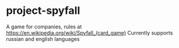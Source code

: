 # project-spyfall

A game for companies, rules at https://en.wikipedia.org/wiki/Spyfall_(card_game)
Currently supports russian and english languages
